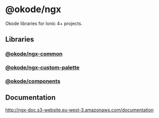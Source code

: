 # @okode/ngx

Okode libraries for Ionic 4+ projects.

## Libraries

### [@okode/ngx-common](projects/common/README.md)

### [@okode/ngx-custom-palette](projects/custom-palette/README.md)

### [@okode/components](projects/components/README.md)


## Documentation

http://ngx-doc.s3-website.eu-west-3.amazonaws.com/documentation


